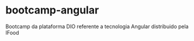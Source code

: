 # bootcamp-angular
Bootcamp da plataforma DIO referente a tecnologia Angular distribuido pela IFood
